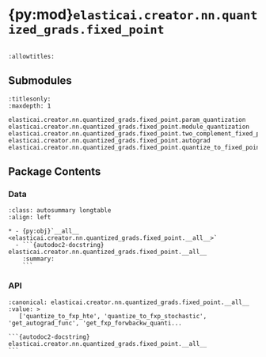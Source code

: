 # {py:mod}`elasticai.creator.nn.quantized_grads.fixed_point`

```{py:module} elasticai.creator.nn.quantized_grads.fixed_point
```

```{autodoc2-docstring} elasticai.creator.nn.quantized_grads.fixed_point
:allowtitles:
```

## Submodules

```{toctree}
:titlesonly:
:maxdepth: 1

elasticai.creator.nn.quantized_grads.fixed_point.param_quantization
elasticai.creator.nn.quantized_grads.fixed_point.module_quantization
elasticai.creator.nn.quantized_grads.fixed_point.two_complement_fixed_point_config
elasticai.creator.nn.quantized_grads.fixed_point.autograd
elasticai.creator.nn.quantized_grads.fixed_point.quantize_to_fixed_point
```

## Package Contents

### Data

````{list-table}
:class: autosummary longtable
:align: left

* - {py:obj}`__all__ <elasticai.creator.nn.quantized_grads.fixed_point.__all__>`
  - ```{autodoc2-docstring} elasticai.creator.nn.quantized_grads.fixed_point.__all__
    :summary:
    ```
````

### API

````{py:data} __all__
:canonical: elasticai.creator.nn.quantized_grads.fixed_point.__all__
:value: >
   ['quantize_to_fxp_hte', 'quantize_to_fxp_stochastic', 'get_autograd_func', 'get_fxp_forwbackw_quanti...

```{autodoc2-docstring} elasticai.creator.nn.quantized_grads.fixed_point.__all__
```

````
